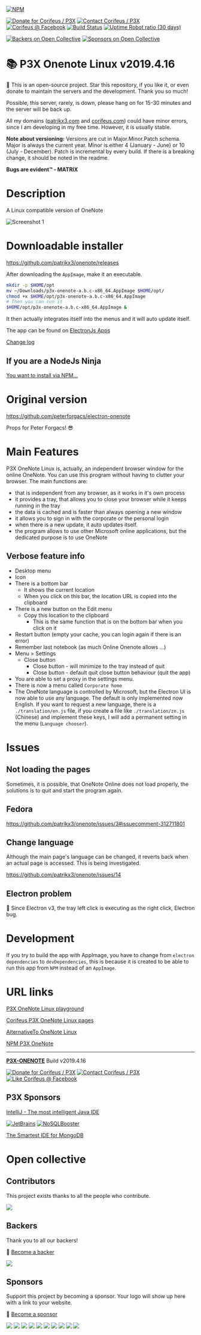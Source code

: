 [//]: #@corifeus-header
  
[![NPM](https://nodei.co/npm/p3x-onenote.png?downloads=true&downloadRank=true&stars=true)](https://www.npmjs.com/package/p3x-onenote/)

  

[![Donate for Corifeus / P3X](https://img.shields.io/badge/Donate-Corifeus-003087.svg)](https://paypal.me/patrikx3) [![Contact Corifeus / P3X](https://img.shields.io/badge/Contact-P3X-ff9900.svg)](https://www.patrikx3.com/en/front/contact) [![Corifeus @ Facebook](https://img.shields.io/badge/Facebook-Corifeus-3b5998.svg)](https://www.facebook.com/corifeus.software)  [![Build Status](https://api.travis-ci.com/patrikx3/onenote.svg?branch=master)](https://travis-ci.com/patrikx3/onenote) 
[![Uptime Robot ratio (30 days)](https://img.shields.io/uptimerobot/ratio/m780749701-41bcade28c1ea8154eda7cca.svg)](https://uptimerobot.patrikx3.com/)

 [![Backers on Open Collective](https://opencollective.com/p3x-onenote/backers/badge.svg)](#backers) [![Sponsors on Open Collective](https://opencollective.com/p3x-onenote/sponsors/badge.svg)](#sponsors) 


 
# 📚 P3X Onenote Linux v2019.4.16  

  
🙏 This is an open-source project. Star this repository, if you like it, or even donate to maintain the servers and the development. Thank you so much!

Possible, this server, rarely, is down, please hang on for 15-30 minutes and the server will be back up.

All my domains ([patrikx3.com](https://patrikx3.com) and [corifeus.com](https://corifeus.com)) could have minor errors, since I am developing in my free time. However, it is usually stable.

**Note about versioning:** Versions are cut in Major.Minor.Patch schema. Major is always the current year. Minor is either 4 (January - June) or 10 (July - December). Patch is incremental by every build. If there is a breaking change, it should be noted in the readme.

**Bugs are evident™ - MATRIX️**  
    

    



# Description  

                        
[//]: #@corifeus-header:end

A Linux compatible version of OneNote

![Screenshot 1](https://cdn.corifeus.com/git/onenote/artifacts/screenshot/screenshot-2019.png)

# Downloadable installer

https://github.com/patrikx3/onenote/releases

After downloading the ```AppImage```, make it an executable.
```bash
mkdir -p $HOME/opt
mv ~/Downloads/p3x-onenote-a.b.c-x86_64.AppImage $HOME/opt/
chmod +x $HOME/opt/p3x-onenote-a.b.c-x86_64.AppImage
# Then you can run it
$HOME/opt/p3x-onenote-a.b.c-x86_64.AppImage &
```

It then actually integrates itself into the menus and it will auto update itself.

<!--
(The GitHub versions are always instant, while the ElectronJs Apps releases are delayed.)    
-->
  
The app can be found on [ElectronJs Apps](https://electronjs.org/apps/p3x-onenote)

[Change log](changelog.md)


<!--

If you want to install it on NodeJs instead of the AppImage, it is deprecated, but available [here](https://github.com/patrikx3/onenote/blob/c78e77c540e21b89e0e063cd50a10707faae722e/README.md#cli-install)

## Important Note

Check the ```Keep me signed in``` checkbox when entering your password then choose any page (but not a notebook) after logging in. This will keep you logged in.


**Do not install this app using the Command Line Interface (CLI) as it is deprecated**

The ```CLI``` installation does not always work due the updating of Linux distros.  Is is possible the ```configstore``` only works with ```sudo```, so use the ```released``` ```AppImage``` instead!

Installation of ```NodeJs``` is not necessary since the ```AppImage``` includes all dependencies.

```bash
# If this weird NPM error is encountered, do the following:
node -v
# make sure the node version is above 8.9.0
sudo npm install -g p3x-onenote --unsafe-perm=true --allow-root
p3x-onenote
```

Logout and relogin, and a menu will now appear.
-->

## If you are a NodeJs Ninja

[You want to install via NPM...](artifacts/npm.md)

# Original version
https://github.com/peterforgacs/electron-onenote

Props for Peter Forgacs! 😎

# Main Features

P3X OneNote Linux is, actually, an independent browser window for the online OneNote. You can use this program without having to clutter your browser. The main functions are:
* that is independent from any browser, as it works in it's own process
* it provides a tray, that allows you to close your browser while it keeps running in the tray
* the data is cached and is faster than always opening a new window
* it allows you to sign in with the corporate or the personal login
* when there is a new update, it auto updates itself.
* the program allows to use other Microsoft online applications, but the dedicated purpose is to use OneNote

## Verbose feature info

* Desktop menu <!-- (`````~/.local/share/applications/p3x-onenote.desktop`````) -->
* Icon
* There is a bottom bar
  * It shows the current location
  * When you click on this bar, the location URL is copied into the clipboard
* There is a new button on the Edit menu
  * Copy this location to the clipboard
    * This is the same function that is on the bottom bar when you click on it
* Restart button (empty your cache, you can login again if there is an error)
* Remember last notebook (as much Online Onenote allows ...)
* Menu > Settings 
  * Close button 
    * Close button - will minimize to the tray instead of quit
    * Close button - default quit close button behaviour (quit the app)
* You are able to set a proxy in the settings menu.
* There is now a menu called ```Corporate home```
* The OneNote language is controlled by Microsoft, but the Electron UI is now able to use any language. The default is only implemented now English. If you want to request a new language, there is a `./translation/en.js` file, if you create a file like `./translation/zn.js` (Chinese) and implement these keys, I will add a permanent setting in the menu (`Language chooser`).

# Issues

## Not loading the pages
Sometimes, it is possible, that OneNote Online does not load properly, the solutions is to quit and start the program again. 

<!--
## Unable to log in

This only happens if you kill ```P3X OneNote Linux``` and then relogin many times. So, If the program needs to be killed often, ```sign out``` (on the top right of the Electron browser frame) just to be safe.

### BUT!

**Exiting using ```quit``` from the ```p3x-onenote``` menu or the tray, will prevent the problem.**

-->

## Fedora

https://github.com/patrikx3/onenote/issues/3#issuecomment-312711801

## Change language

Although the main page's language can be changed, it reverts back when an actual page is accessed.
This is being investigated.

https://github.com/patrikx3/onenote/issues/14

## Electron problem
🐞 Since Electron v3, the tray left click is executing as the right click, Electron bug.  

# Development
If you try to build the app with AppImage, you have to change from `electron` `dependencies` to `devDependencies`, this is because it is created to be able to run this app from `NPM` instead of an `AppImage`.

# URL links


[P3X OneNote Linux playground](https://patrikx3.com/hu/ajto/jatszoter/14/p3x-linux-onenote#PG14)  

[Corifeus P3X OneNote Linux pages](https://pages.corifeus.com/onenote/)  

[AlternativeTo OneNote Linux](https://alternativeto.net/software/p3x-onenote/)  

[NPM P3X OneNote](https://www.npmjs.com/package/p3x-onenote)

[//]: #@corifeus-footer

---

[**P3X-ONENOTE**](https://pages.corifeus.com/onenote) Build v2019.4.16 

[![Donate for Corifeus / P3X](https://img.shields.io/badge/Donate-Corifeus-003087.svg)](https://www.paypal.com/cgi-bin/webscr?cmd=_s-xclick&hosted_button_id=QZVM4V6HVZJW6)  [![Contact Corifeus / P3X](https://img.shields.io/badge/Contact-P3X-ff9900.svg)](https://www.patrikx3.com/en/front/contact) [![Like Corifeus @ Facebook](https://img.shields.io/badge/LIKE-Corifeus-3b5998.svg)](https://www.facebook.com/corifeus.software) 


## P3X Sponsors

[IntelliJ - The most intelligent Java IDE](https://www.jetbrains.com/?from=patrikx3)
  
[![JetBrains](https://cdn.corifeus.com/assets/svg/jetbrains-logo.svg)](https://www.jetbrains.com/?from=patrikx3) [![NoSQLBooster](https://cdn.corifeus.com/assets/png/nosqlbooster-70x70.png)](https://www.nosqlbooster.com/)

[The Smartest IDE for MongoDB](https://www.nosqlbooster.com)
  
  


# Open collective

## Contributors

This project exists thanks to all the people who contribute.  
   
<a href="https://github.com/patrikx3/onenote/graphs/contributors"><img src="https://opencollective.com/p3x-onenote/contributors.svg?width=890&button=false" /></a>


## Backers

Thank you to all our backers!   
  
🙏 [Become a backer](https://opencollective.com/p3x-onenote#backer)
  
<a href="https://opencollective.com/p3x-onenote#backers" target="_blank"><img src="https://opencollective.com/p3x-onenote/backers.svg?width=890"></a>


## Sponsors

Support this project by becoming a sponsor. Your logo will show up here with a link to your website. 
  
🙏 [Become a sponsor](https://opencollective.com/p3x-onenote#sponsor)  
  
<a href="https://opencollective.com/p3x-onenote/sponsor/0/website" target="_blank"><img src="https://opencollective.com/p3x-onenote/sponsor/0/avatar.svg"></a>
<a href="https://opencollective.com/p3x-onenote/sponsor/1/website" target="_blank"><img src="https://opencollective.com/p3x-onenote/sponsor/1/avatar.svg"></a>
<a href="https://opencollective.com/p3x-onenote/sponsor/2/website" target="_blank"><img src="https://opencollective.com/p3x-onenote/sponsor/2/avatar.svg"></a>
<a href="https://opencollective.com/p3x-onenote/sponsor/3/website" target="_blank"><img src="https://opencollective.com/p3x-onenote/sponsor/3/avatar.svg"></a>
<a href="https://opencollective.com/p3x-onenote/sponsor/4/website" target="_blank"><img src="https://opencollective.com/p3x-onenote/sponsor/4/avatar.svg"></a>
<a href="https://opencollective.com/p3x-onenote/sponsor/5/website" target="_blank"><img src="https://opencollective.com/p3x-onenote/sponsor/5/avatar.svg"></a>
<a href="https://opencollective.com/p3x-onenote/sponsor/6/website" target="_blank"><img src="https://opencollective.com/p3x-onenote/sponsor/6/avatar.svg"></a>
<a href="https://opencollective.com/p3x-onenote/sponsor/7/website" target="_blank"><img src="https://opencollective.com/p3x-onenote/sponsor/7/avatar.svg"></a>
<a href="https://opencollective.com/p3x-onenote/sponsor/8/website" target="_blank"><img src="https://opencollective.com/p3x-onenote/sponsor/8/avatar.svg"></a>
<a href="https://opencollective.com/p3x-onenote/sponsor/9/website" target="_blank"><img src="https://opencollective.com/p3x-onenote/sponsor/9/avatar.svg"></a>
        
 

[//]: #@corifeus-footer:end
